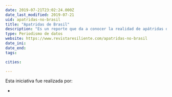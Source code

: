 ```yaml
---
date: 2019-07-21T23:02:24.000Z
date_last_modified: 2019-07-21
uid: apatridas-no-brasil
title: "Apatridas de Brasil"
description: "Es un reporte que da a conocer la realidad de apátridas de Oriente Medio que encontraron en Brasil una segunda oportunidad para mostrar que existen y necesitan ser reconocidos."
type: Periodismo de datos
website: https://www.revistaresiliente.com/apatridas-no-brasil
date_ini: 
date_end: 
tags:

cities: 

---
```


Esta iniciativa fue realizada por:

- [](/i/revista-resiliente-bra.html)
